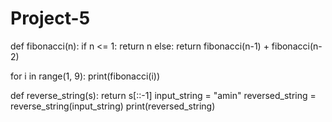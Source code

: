 # Project-5
def fibonacci(n):
    if n <= 1:
        return n
    else:
        return fibonacci(n-1) + fibonacci(n-2)

for i in range(1, 9):
    print(fibonacci(i))

def reverse_string(s):
  return s[::-1] 
input_string = "amin"
reversed_string = reverse_string(input_string)
print(reversed_string)
